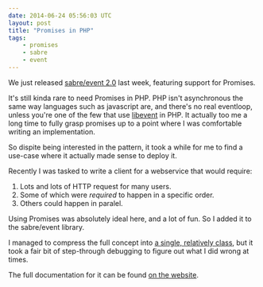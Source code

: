 ```yaml
---
date: 2014-06-24 05:56:03 UTC
layout: post
title: "Promises in PHP"
tags:
    - promises
    - sabre
    - event
---
```


We just released [sabre/event 2.0][1] last week, featuring support for
Promises.

It's still kinda rare to need Promises in PHP. PHP isn't asynchronous the same
way languages such as javascript are, and there's no real eventloop, unless
you're one of the few that use [libevent][2] in PHP. It actually too me a long
time to fully grasp promises up to a point where I was comfortable writing an
implementation.

So dispite being interested in the pattern, it took a while for me to find a
use-case where it actually made sense to deploy it.

Recently I was tasked to write a client for a webservice that would require:

1. Lots and lots of HTTP request for many users.
2. Some of which were _required_ to happen in a specific order.
3. Others could happen in paralel.

Using Promises was absolutely ideal here, and a lot of fun. So I added it
to the sabre/event library.

I managed to compress the full concept into [a single, relatively class][4],
but it took a fair bit of step-through debugging to figure out what I did
wrong at times.

The full documentation for it can be found [on the website][3].

[1]: http://sabre.io/event/
[2]: http://www.php.net/manual/en/book.libevent.php
[3]: http://sabre.io/event/promise/
[4]: https://github.com/fruux/sabre-event/blob/master/lib/Promise.php
